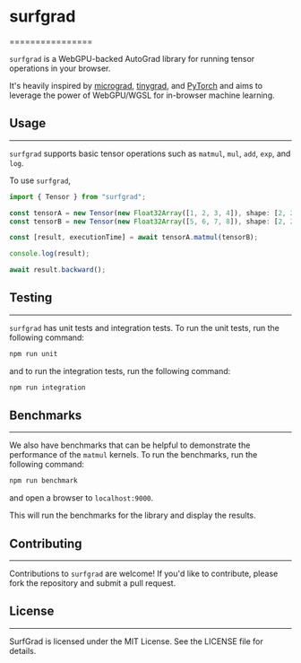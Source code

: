 # surfgrad

================

`surfgrad` is a WebGPU-backed AutoGrad library for running tensor operations in your browser.

It's heavily inspired by [micrograd](https://github.com/karpathy/micrograd),
[tinygrad](https://github.com/tinygrad/tinygrad), and [PyTorch](https://github.com/pytorch/pytorch) and aims to leverage the power of WebGPU/WGSL for in-browser machine learning.

## Usage

---

`surfgrad` supports basic tensor operations such as `matmul`, `mul`, `add`, `exp`, and `log`.

To use `surfgrad`,

```typescript
import { Tensor } from "surfgrad";

const tensorA = new Tensor(new Float32Array([1, 2, 3, 4]), shape: [2, 2], requires_grad: true);
const tensorB = new Tensor(new Float32Array([5, 6, 7, 8]), shape: [2, 2], requires_grad: true);

const [result, executionTime] = await tensorA.matmul(tensorB);

console.log(result);

await result.backward();

```

## Testing

---

`surfgrad` has unit tests and integration tests. To run the unit tests, run the following command:

```bash
npm run unit
```

and to run the integration tests, run the following command:

```bash
npm run integration
```

## Benchmarks

---

We also have benchmarks that can be helpful to demonstrate the performance of the `matmul` kernels.
To run the benchmarks, run the following command:

```bash
npm run benchmark
```

and open a browser to `localhost:9000`.

This will run the benchmarks for the library and display the results.

## Contributing

---

Contributions to `surfgrad` are welcome! If you'd like to contribute, please fork the repository and submit a pull request.

## License

---

SurfGrad is licensed under the MIT License. See the LICENSE file for details.
